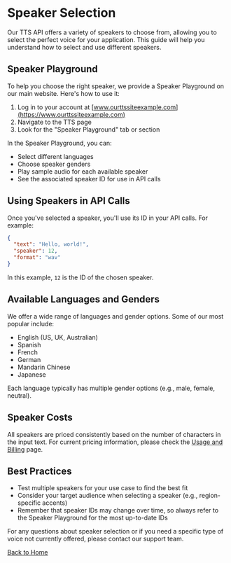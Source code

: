 # Speaker Selection

Our TTS API offers a variety of speakers to choose from, allowing you to select the perfect voice for your application. This guide will help you understand how to select and use different speakers.

## Speaker Playground

To help you choose the right speaker, we provide a Speaker Playground on our main website. Here's how to use it:

1. Log in to your account at [www.ourttssiteexample.com](https://www.ourttssiteexample.com)
2. Navigate to the TTS page
3. Look for the "Speaker Playground" tab or section

In the Speaker Playground, you can:
- Select different languages
- Choose speaker genders
- Play sample audio for each available speaker
- See the associated speaker ID for use in API calls

## Using Speakers in API Calls

Once you've selected a speaker, you'll use its ID in your API calls. For example:

```json
{
  "text": "Hello, world!",
  "speaker": 12,
  "format": "wav"
}
```

In this example, `12` is the ID of the chosen speaker.

## Available Languages and Genders

We offer a wide range of languages and gender options. Some of our most popular include:

- English (US, UK, Australian)
- Spanish
- French
- German
- Mandarin Chinese
- Japanese

Each language typically has multiple gender options (e.g., male, female, neutral).

## Speaker Costs

All speakers are priced consistently based on the number of characters in the input text. For current pricing information, please check the [Usage and Billing](usage-billing.md) page.

## Best Practices

- Test multiple speakers for your use case to find the best fit
- Consider your target audience when selecting a speaker (e.g., region-specific accents)
- Remember that speaker IDs may change over time, so always refer to the Speaker Playground for the most up-to-date IDs

For any questions about speaker selection or if you need a specific type of voice not currently offered, please contact our support team.

[Back to Home](../index.md)